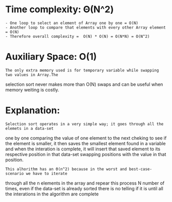 # Time complexity: Θ(N^2)
    - One loop to select an element of Array one by one = O(N)
    - Another loop to compare that elements with every other Array element = O(N)
    - Therefore overall complexity =  O(N) * O(N) = O(N*N) = O(N^2)


# Auxiliary Space: O(1)
    The only extra memory used is for temporary variable while swapping two values in Array.The 
selection sort never makes more than O(N) swaps and can be useful when memory weiting is costly.


# Explanation:
    Selection sort operates in a very simple way; it goes through all the elemets in a data-set
one by one comparing the value of one element to the next cheking to see if the element is smaller,
it then saves the smallest element found in a variable and when the interation is complete, it will
insert that saved element to its respective position in that data-set swapping positions with the value
in that position.

    This alhorithm has an Θ(n^2) because in the worst and best-case-scenario we have to iterate
through all the n elements in the array and repear this process N number of times, even if the 
data-set is already sorted there is no telling if it is until all the interations in the algorithm
are complete